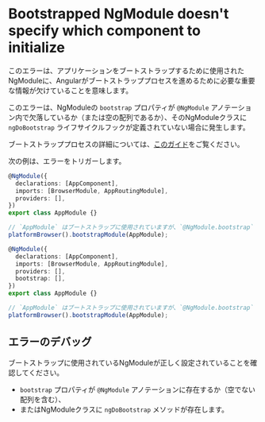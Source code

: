 # Bootstrapped NgModule doesn't specify which component to initialize

このエラーは、アプリケーションをブートストラップするために使用されたNgModuleに、Angularがブートストラッププロセスを進めるために必要な重要な情報が欠けていることを意味します。

このエラーは、NgModuleの `bootstrap` プロパティが `@NgModule` アノテーション内で欠落しているか（または空の配列であるか）、そのNgModuleクラスに `ngDoBootstrap` ライフサイクルフックが定義されていない場合に発生します。

ブートストラッププロセスの詳細については、[このガイド](guide/ngmodules/bootstrapping)をご覧ください。

次の例は、エラーをトリガーします。

```typescript
@NgModule({
  declarations: [AppComponent],
  imports: [BrowserModule, AppRoutingModule],
  providers: [],
})
export class AppModule {}

// `AppModule` はブートストラップに使用されていますが、`@NgModule.bootstrap` フィールドが欠落しています。
platformBrowser().bootstrapModule(AppModule);
```

```typescript
@NgModule({
  declarations: [AppComponent],
  imports: [BrowserModule, AppRoutingModule],
  providers: [],
  bootstrap: [],
})
export class AppModule {}

// `AppModule` はブートストラップに使用されていますが、`@NgModule.bootstrap` フィールドには空の配列が含まれています。
platformBrowser().bootstrapModule(AppModule);
```

## エラーのデバッグ

ブートストラップに使用されているNgModuleが正しく設定されていることを確認してください。

- `bootstrap` プロパティが `@NgModule` アノテーションに存在するか（空でない配列を含む）、
- またはNgModuleクラスに `ngDoBootstrap` メソッドが存在します。
